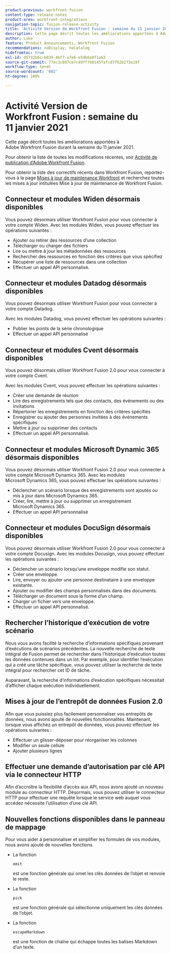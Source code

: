 ```yaml
---
product-previous: workfront-fusion
content-type: release-notes
product-area: workfront-integrations
navigation-topic: fusion-release-activity
title: 'Activité Version de Workfront Fusion : semaine du 11 janvier 2021'
description: Cette page décrit toutes les améliorations apportées à Adobe Workfront Fusion durant la semaine du 11 janvier 2021.
author: Luke
feature: Product Announcements, Workfront Fusion
recommendations: noDisplay, noCatalog
hidefromtoc: true
exl-id: d5732b6c-b039-4bf7-a7e6-e59b6e8f1a63
source-git-commit: 77ec3c007ce7c49ff760145fafcd7f62b273a18f
workflow-type: tm+mt
source-wordcount: '602'
ht-degree: 100%

---
```


# Activité Version de Workfront Fusion : semaine du 11 janvier 2021

Cette page décrit toutes les améliorations apportées à Adobe Workfront Fusion durant la semaine du 11 janvier 2021.

Pour obtenir la liste de toutes les modifications récentes, voir [Activité de publication d’Adobe Workfront Fusion](/help/workfront-fusion/fusion-product-releases/fusion-release-activity.md).

Pour obtenir la liste des correctifs récents dans Workfront Fusion, reportez-vous à la page [Mises à jour de maintenance Workfront](https://experienceleague.adobe.com/docs/workfront-known-issues/releases/current-updates.html?lang=fr) et recherchez toutes les mises à jour intitulées Mise à jour de maintenance de Workfront Fusion.

## Connecteur et modules Widen désormais disponibles

Vous pouvez désormais utiliser Workfront Fusion pour vous connecter à votre compte Widen. Avec les modules Widen, vous pouvez effectuer les opérations suivantes :

* Ajouter ou retirer des ressources d’une collection
* Télécharger ou charger des fichiers
* Lire ou mettre à jour les métadonnées des ressources
* Rechercher des ressources en fonction des critères que vous spécifiez
* Récupérer une liste de ressources dans une collection
* Effectuer un appel API personnalisé.

## Connecteur et modules Datadog désormais disponibles

Vous pouvez désormais utiliser Workfront Fusion pour vous connecter à votre compte Datadog.

Avec les modules Datadog, vous pouvez effectuer les opérations suivantes :

* Publier les points de la série chronologique
* Effectuer un appel API personnalisé

## Connecteur et modules Cvent désormais disponibles

Vous pouvez désormais utiliser Workfront Fusion 2.0 pour vous connecter à votre compte Cvent.

Avec les modules Cvent, vous pouvez effectuer les opérations suivantes :

* Créer une demande de réunion
* Lire des enregistrements tels que des contacts, des événements ou des invitations
* Répertorier les enregistrements en fonction des critères spécifiés
* Enregistrer ou ajouter des personnes invitées à des événements spécifiques
* Mettre à jour ou supprimer des contacts
* Effectuer un appel API personnalisé.


## Connecteur et modules Microsoft Dynamic 365 désormais disponibles

Vous pouvez désormais utiliser Workfront Fusion 2.0 pour vous connecter à votre compte Microsoft Dynamics 365. Avec les modules Microsoft Dynamics 365, vous pouvez effectuer les opérations suivantes :

* Déclencher un scénario lorsque des enregistrements sont ajoutés ou mis à jour dans Microsoft Dynamics 365.
* Créer, lire, mettre à jour ou supprimer un enregistrement Microsoft Dynamics 365.
* Effectuer un appel API personnalisé

## Connecteur et modules DocuSign désormais disponibles

Vous pouvez désormais utiliser Workfront Fusion 2.0 pour vous connecter à votre compte Docusign. Avec les modules Docusign, vous pouvez effectuer les opérations suivantes :

* Déclencher un scénario lorsqu’une enveloppe modifie son statut.
* Créer une enveloppe.
* Lire, envoyer ou ajouter une personne destinataire à une enveloppe existante.
* Ajouter ou modifier des champs personnalisés dans des documents.
* Télécharger un document sous la forme d’un champ.
* Charger un fichier vers une enveloppe.
* Effectuer un appel API personnalisé.


## Rechercher l’historique d’exécution de votre scénario

Nous vous avons facilité la recherche d’informations spécifiques provenant d’exécutions de scénarios précédentes. La nouvelle recherche de texte intégral de Fusion permet de rechercher dans l’historique d’exécution toutes les données contenues dans un lot. Par exemple, pour identifier l’exécution qui a créé une tâche spécifique, vous pouvez utiliser la recherche de texte intégral pour rechercher cet ID de tâche.

Auparavant, la recherche d’informations d’exécution spécifiques nécessitait d’afficher chaque exécution individuellement.

## Mises à jour de l’entrepôt de données Fusion 2.0

Afin que vous puissiez plus facilement personnaliser vos entrepôts de données, nous avons ajouté de nouvelles fonctionnalités. Maintenant, lorsque vous affichez un entrepôt de données, vous pouvez effectuer les opérations suivantes :

* Effectuer un glisser-déposer pour réorganiser les colonnes
* Modifier un seule cellule
* Ajouter plusieurs lignes


## Effectuer une demande d’autorisation par clé API via le connecteur HTTP

Afin d’accroître la flexibilité d’accès aux API, nous avons ajouté un nouveau module au connecteur HTTP. Désormais, vous pouvez utiliser le connecteur HTTP pour effectuer une requête lorsque le service web auquel vous accédez nécessite l’utilisation d’une clé API.

## Nouvelles fonctions disponibles dans le panneau de mappage

Pour vous aider à personnaliser et simplifier les formules de vos modules, nous avons ajouté de nouvelles fonctions.

* La fonction

  ```
  omit
  ```

  est une fonction générale qui omet les clés données de l’objet et renvoie le reste.
* La fonction

  ```
  pick
  ```

  est une fonction générale qui sélectionne uniquement les clés données de l’objet.
* La fonction

  ```
  escapeMarkdown
  ```

  est une fonction de chaîne qui échappe toutes les balises Markdown d’un texte.
